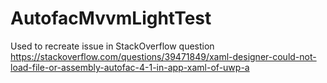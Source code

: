# AutofacMvvmLightTest
Used to recreate issue in StackOverflow question https://stackoverflow.com/questions/39471849/xaml-designer-could-not-load-file-or-assembly-autofac-4-1-in-app-xaml-of-uwp-a
